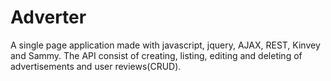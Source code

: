 # Adverter
A single page application made with javascript, jquery, AJAX, REST, Kinvey and Sammy. The API consist of creating, listing, editing and deleting of advertisements and user reviews(CRUD).
